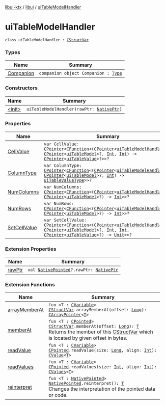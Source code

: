 [libui-ktx](../../index.md) / [libui](../index.md) / [uiTableModelHandler](./index.md)

# uiTableModelHandler

`class uiTableModelHandler : `[`CStructVar`](../../kotlinx.cinterop/-c-struct-var/index.md)

### Types

| Name | Summary |
|---|---|
| [Companion](-companion.md) | `companion object Companion : `[`Type`](../../kotlinx.cinterop/-c-struct-var/-type/index.md) |

### Constructors

| Name | Summary |
|---|---|
| [&lt;init&gt;](-init-.md) | `uiTableModelHandler(rawPtr: `[`NativePtr`](../../kotlinx.cinterop/-native-ptr.md)`)` |

### Properties

| Name | Summary |
|---|---|
| [CellValue](-cell-value.md) | `var CellValue: `[`CPointer`](../../kotlinx.cinterop/-c-pointer/index.md)`<`[`CFunction`](../../kotlinx.cinterop/-c-function/index.md)`<(`[`CPointer`](../../kotlinx.cinterop/-c-pointer/index.md)`<`[`uiTableModelHandler`](./index.md)`>?, `[`CPointer`](../../kotlinx.cinterop/-c-pointer/index.md)`<`[`uiTableModel`](../ui-table-model.md)`>?, `[`Int`](https://kotlinlang.org/api/latest/jvm/stdlib/kotlin/-int/index.html)`, `[`Int`](https://kotlinlang.org/api/latest/jvm/stdlib/kotlin/-int/index.html)`) -> `[`CPointer`](../../kotlinx.cinterop/-c-pointer/index.md)`<`[`uiTableValue`](../ui-table-value.md)`>?>>?` |
| [ColumnType](-column-type.md) | `var ColumnType: `[`CPointer`](../../kotlinx.cinterop/-c-pointer/index.md)`<`[`CFunction`](../../kotlinx.cinterop/-c-function/index.md)`<(`[`CPointer`](../../kotlinx.cinterop/-c-pointer/index.md)`<`[`uiTableModelHandler`](./index.md)`>?, `[`CPointer`](../../kotlinx.cinterop/-c-pointer/index.md)`<`[`uiTableModel`](../ui-table-model.md)`>?, `[`Int`](https://kotlinlang.org/api/latest/jvm/stdlib/kotlin/-int/index.html)`) -> `[`uiTableValueType`](../ui-table-value-type.md)`>>?` |
| [NumColumns](-num-columns.md) | `var NumColumns: `[`CPointer`](../../kotlinx.cinterop/-c-pointer/index.md)`<`[`CFunction`](../../kotlinx.cinterop/-c-function/index.md)`<(`[`CPointer`](../../kotlinx.cinterop/-c-pointer/index.md)`<`[`uiTableModelHandler`](./index.md)`>?, `[`CPointer`](../../kotlinx.cinterop/-c-pointer/index.md)`<`[`uiTableModel`](../ui-table-model.md)`>?) -> `[`Int`](https://kotlinlang.org/api/latest/jvm/stdlib/kotlin/-int/index.html)`>>?` |
| [NumRows](-num-rows.md) | `var NumRows: `[`CPointer`](../../kotlinx.cinterop/-c-pointer/index.md)`<`[`CFunction`](../../kotlinx.cinterop/-c-function/index.md)`<(`[`CPointer`](../../kotlinx.cinterop/-c-pointer/index.md)`<`[`uiTableModelHandler`](./index.md)`>?, `[`CPointer`](../../kotlinx.cinterop/-c-pointer/index.md)`<`[`uiTableModel`](../ui-table-model.md)`>?) -> `[`Int`](https://kotlinlang.org/api/latest/jvm/stdlib/kotlin/-int/index.html)`>>?` |
| [SetCellValue](-set-cell-value.md) | `var SetCellValue: `[`CPointer`](../../kotlinx.cinterop/-c-pointer/index.md)`<`[`CFunction`](../../kotlinx.cinterop/-c-function/index.md)`<(`[`CPointer`](../../kotlinx.cinterop/-c-pointer/index.md)`<`[`uiTableModelHandler`](./index.md)`>?, `[`CPointer`](../../kotlinx.cinterop/-c-pointer/index.md)`<`[`uiTableModel`](../ui-table-model.md)`>?, `[`Int`](https://kotlinlang.org/api/latest/jvm/stdlib/kotlin/-int/index.html)`, `[`Int`](https://kotlinlang.org/api/latest/jvm/stdlib/kotlin/-int/index.html)`, `[`CPointer`](../../kotlinx.cinterop/-c-pointer/index.md)`<`[`uiTableValue`](../ui-table-value.md)`>?) -> `[`Unit`](https://kotlinlang.org/api/latest/jvm/stdlib/kotlin/-unit/index.html)`>>?` |

### Extension Properties

| Name | Summary |
|---|---|
| [rawPtr](../../kotlinx.cinterop/raw-ptr.md) | `val `[`NativePointed`](../../kotlinx.cinterop/-native-pointed/index.md)`?.rawPtr: `[`NativePtr`](../../kotlinx.cinterop/-native-ptr.md) |

### Extension Functions

| Name | Summary |
|---|---|
| [arrayMemberAt](../../kotlinx.cinterop/array-member-at.md) | `fun <T : `[`CVariable`](../../kotlinx.cinterop/-c-variable/index.md)`> `[`CStructVar`](../../kotlinx.cinterop/-c-struct-var/index.md)`.arrayMemberAt(offset: `[`Long`](https://kotlinlang.org/api/latest/jvm/stdlib/kotlin/-long/index.html)`): `[`CArrayPointer`](../../kotlinx.cinterop/-c-array-pointer.md)`<`[`T`](../../kotlinx.cinterop/array-member-at.md#T)`>` |
| [memberAt](../../kotlinx.cinterop/member-at.md) | `fun <T : `[`CPointed`](../../kotlinx.cinterop/-c-pointed/index.md)`> `[`CStructVar`](../../kotlinx.cinterop/-c-struct-var/index.md)`.memberAt(offset: `[`Long`](https://kotlinlang.org/api/latest/jvm/stdlib/kotlin/-long/index.html)`): `[`T`](../../kotlinx.cinterop/member-at.md#T)<br>Returns the member of this [CStructVar](../../kotlinx.cinterop/-c-struct-var/index.md) which is located by given offset in bytes. |
| [readValue](../../kotlinx.cinterop/read-value.md) | `fun <T : `[`CVariable`](../../kotlinx.cinterop/-c-variable/index.md)`> `[`CPointed`](../../kotlinx.cinterop/-c-pointed/index.md)`.readValue(size: `[`Long`](https://kotlinlang.org/api/latest/jvm/stdlib/kotlin/-long/index.html)`, align: `[`Int`](https://kotlinlang.org/api/latest/jvm/stdlib/kotlin/-int/index.html)`): `[`CValue`](../../kotlinx.cinterop/-c-value/index.md)`<`[`T`](../../kotlinx.cinterop/read-value.md#T)`>` |
| [readValues](../../kotlinx.cinterop/read-values.md) | `fun <T : `[`CVariable`](../../kotlinx.cinterop/-c-variable/index.md)`> `[`CPointed`](../../kotlinx.cinterop/-c-pointed/index.md)`.readValues(size: `[`Int`](https://kotlinlang.org/api/latest/jvm/stdlib/kotlin/-int/index.html)`, align: `[`Int`](https://kotlinlang.org/api/latest/jvm/stdlib/kotlin/-int/index.html)`): `[`CValues`](../../kotlinx.cinterop/-c-values/index.md)`<`[`T`](../../kotlinx.cinterop/read-values.md#T)`>` |
| [reinterpret](../../kotlinx.cinterop/reinterpret.md) | `fun <T : `[`NativePointed`](../../kotlinx.cinterop/-native-pointed/index.md)`> `[`NativePointed`](../../kotlinx.cinterop/-native-pointed/index.md)`.reinterpret(): `[`T`](../../kotlinx.cinterop/reinterpret.md#T)<br>Changes the interpretation of the pointed data or code. |

